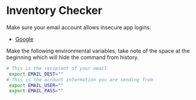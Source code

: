 # Inventory Checker

Make sure your email account allows insecure app logins:

- [Google](https://myaccount.google.com/lesssecureapps)

Make the following environmental variables, take note of the space at the beginning which will hide the command from history.

```bash
# This is the recipient of your email
 export EMAIL_DEST=""
# This is the account information you are sending from
 export EMAIL_USER="" 
 export EMAIL_PASS=""
```
